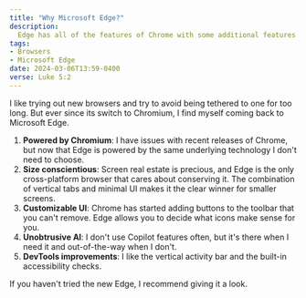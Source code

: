 ```yaml
---
title: "Why Microsoft Edge?"
description:
  Edge has all of the features of Chrome with some additional features
tags:
- Browsers
- Microsoft Edge
date: 2024-03-06T13:59-0400
verse: Luke 5:2
---
```


I like trying out new browsers and try to avoid being tethered to one for too
long. But ever since its switch to Chromium, I find myself coming back to
Microsoft Edge.

1. **Powered by Chromium**: I have issues with recent releases of Chrome, but
   now that Edge is powered by the same underlying technology I don't need to
   choose.
2. **Size conscientious**: Screen real estate is precious, and Edge is the only
   cross-platform browser that cares about conserving it. The combination of
   vertical tabs and minimal UI makes it the clear winner for smaller screens.
3. **Customizable UI**: Chrome has started adding buttons to the toolbar that
   you can't remove. Edge allows you to decide what icons make sense for you.
4. **Unobtrusive AI**: I don't use Copilot features often, but it's there when I
   need it and out-of-the-way when I don't.
5. **DevTools improvements**: I like the vertical activity bar and the built-in
   accessibility checks.

If you haven't tried the new Edge, I recommend giving it a look.

